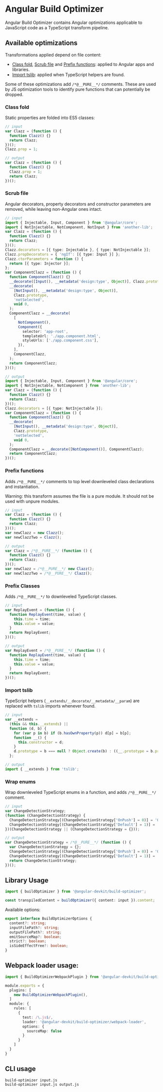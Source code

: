 # Angular Build Optimizer

Angular Build Optimizer contains Angular optimizations applicable to JavaScript code as a TypeScript transform pipeline.

## Available optimizations

Transformations applied depend on file content:

- [Class fold](#class-fold), [Scrub file](#scrub-file) and [Prefix functions](#prefix-functions): applied to Angular apps and libraries.
- [Import tslib](#import-tslib): applied when TypeScript helpers are found.

Some of these optimizations add `/*@__PURE__*/` comments.
These are used by JS optimization tools to identify pure functions that can potentially be dropped.

### Class fold

Static properties are folded into ES5 classes:

```typescript
// input
var Clazz = (function () {
  function Clazz() {}
  return Clazz;
})();
Clazz.prop = 1;

// output
var Clazz = (function () {
  function Clazz() {}
  Clazz.prop = 1;
  return Clazz;
})();
```

### Scrub file

Angular decorators, property decorators and constructor parameters are removed, while leaving non-Angular ones intact.

```typescript
// input
import { Injectable, Input, Component } from '@angular/core';
import { NotInjectable, NotComponent, NotInput } from 'another-lib';
var Clazz = (function () {
  function Clazz() {}
  return Clazz;
})();
Clazz.decorators = [{ type: Injectable }, { type: NotInjectable }];
Clazz.propDecorators = { 'ngIf': [{ type: Input }] };
Clazz.ctorParameters = function () {
  return [{ type: Injector }];
};
var ComponentClazz = (function () {
  function ComponentClazz() {}
  __decorate([Input(), __metadata('design:type', Object)], Clazz.prototype, 'selected', void 0);
  __decorate(
    [NotInput(), __metadata('design:type', Object)],
    Clazz.prototype,
    'notSelected',
    void 0,
  );
  ComponentClazz = __decorate(
    [
      NotComponent(),
      Component({
        selector: 'app-root',
        templateUrl: './app.component.html',
        styleUrls: ['./app.component.css'],
      }),
    ],
    ComponentClazz,
  );
  return ComponentClazz;
})();

// output
import { Injectable, Input, Component } from '@angular/core';
import { NotInjectable, NotComponent } from 'another-lib';
var Clazz = (function () {
  function Clazz() {}
  return Clazz;
})();
Clazz.decorators = [{ type: NotInjectable }];
var ComponentClazz = (function () {
  function ComponentClazz() {}
  __decorate(
    [NotInput(), __metadata('design:type', Object)],
    Clazz.prototype,
    'notSelected',
    void 0,
  );
  ComponentClazz = __decorate([NotComponent()], ComponentClazz);
  return ComponentClazz;
})();
```

### Prefix functions

Adds `/*@__PURE__*/` comments to top level downleveled class declarations and instantiation.

Warning: this transform assumes the file is a pure module. It should not be used with unpure modules.

```typescript
// input
var Clazz = (function () {
  function Clazz() {}
  return Clazz;
})();
var newClazz = new Clazz();
var newClazzTwo = Clazz();

// output
var Clazz = /*@__PURE__*/ (function () {
  function Clazz() {}
  return Clazz;
})();
var newClazz = /*@__PURE__*/ new Clazz();
var newClazzTwo = /*@__PURE__*/ Clazz();
```

### Prefix Classes

Adds `/*@__PURE__*/` to downleveled TypeScript classes.

```typescript
// input
var ReplayEvent = (function () {
  function ReplayEvent(time, value) {
    this.time = time;
    this.value = value;
  }
  return ReplayEvent;
})();

// output
var ReplayEvent = /*@__PURE__*/ (function () {
  function ReplayEvent(time, value) {
    this.time = time;
    this.value = value;
  }
  return ReplayEvent;
})();
```

### Import tslib

TypeScript helpers (`__extends/__decorate/__metadata/__param`) are replaced with `tslib` imports whenever found.

```typescript
// input
var __extends =
  (this && this.__extends) ||
  function (d, b) {
    for (var p in b) if (b.hasOwnProperty(p)) d[p] = b[p];
    function __() {
      this.constructor = d;
    }
    d.prototype = b === null ? Object.create(b) : ((__.prototype = b.prototype), new __());
  };

// output
import { __extends } from 'tslib';
```

### Wrap enums

Wrap downleveled TypeScript enums in a function, and adds `/*@__PURE__*/` comment.

```typescript
// input
var ChangeDetectionStrategy;
(function (ChangeDetectionStrategy) {
  ChangeDetectionStrategy[(ChangeDetectionStrategy['OnPush'] = 0)] = 'OnPush';
  ChangeDetectionStrategy[(ChangeDetectionStrategy['Default'] = 1)] = 'Default';
})(ChangeDetectionStrategy || (ChangeDetectionStrategy = {}));

// output
var ChangeDetectionStrategy = /*@__PURE__*/ (function () {
  var ChangeDetectionStrategy = {};
  ChangeDetectionStrategy[(ChangeDetectionStrategy['OnPush'] = 0)] = 'OnPush';
  ChangeDetectionStrategy[(ChangeDetectionStrategy['Default'] = 1)] = 'Default';
  return ChangeDetectionStrategy;
})();
```

## Library Usage

```typescript
import { buildOptimizer } from '@angular-devkit/build-optimizer';

const transpiledContent = buildOptimizer({ content: input }).content;
```

Available options:

```typescript
export interface BuildOptimizerOptions {
  content?: string;
  inputFilePath?: string;
  outputFilePath?: string;
  emitSourceMap?: boolean;
  strict?: boolean;
  isSideEffectFree?: boolean;
}
```

## Webpack loader usage:

```typescript
import { BuildOptimizerWebpackPlugin } from '@angular-devkit/build-optimizer';

module.exports = {
  plugins: [
    new BuildOptimizerWebpackPlugin(),
  ]
  module: {
    rules: [
      {
        test: /\.js$/,
        loader: '@angular-devkit/build-optimizer/webpack-loader',
        options: {
          sourceMap: false
        }
      }
    ]
  }
}
```

## CLI usage

```bash
build-optimizer input.js
build-optimizer input.js output.js
```
